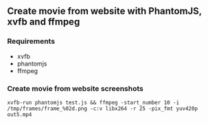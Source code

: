 ## Create movie from website with PhantomJS, xvfb and ffmpeg

### Requirements

- xvfb
- phantomjs
- ffmpeg

### Create movie from website screenshots

`xvfb-run phantomjs test.js && ffmpeg -start_number 10 -i /tmp/frames/frame_%02d.png -c:v libx264 -r 25 -pix_fmt yuv420p out5.mp4`
